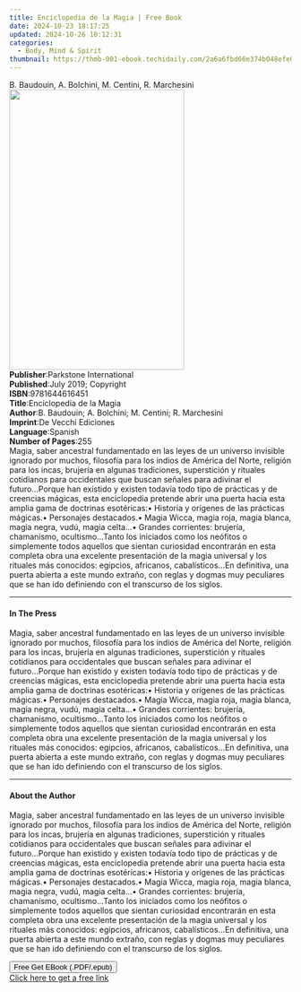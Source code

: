 ```yaml
---
title: Enciclopedia de la Magia | Free Book
date: 2024-10-23 18:17:25
updated: 2024-10-26 10:12:31
categories:
  - Body, Mind & Spirit
thumbnail: https://thmb-001-ebook.techidaily.com/2a6a6fbd66e374b048efe0ec395adcb7759648e8f9c6f6f3e8ff3360d86c003d.jpg
---
```

<main id="book-container">
  <div class="flex flex-col">
    <div class="book-brief flex-1 py-6 px-4 sm:p-6 md:py-10 md:px-8">
      <!-- brief-->
      <div class="book-brief-main">
        B. Baudouin, A. Bolchini, M. Centini, R. Marchesini
      </div>
    </div>
    <div
      class="book-meta-info flex-1 grid gap-4 col-start-1 col-end-3 row-start-1 sm:mb-6 sm:grid-cols-4 lg:gap-6 lg:col-start-2 lg:row-end-6 lg:row-span-6 lg:mb-0"
    >
      <div
        class="book-meta-info-left place-content-center mt-4 p-4 text-sm leading-6 col-start-2 col-span-2 dark:text-slate-400"
      >
        <img
          class="w-full h-500 object-cover rounded-lg sm:h-255 sm:col-span-2 lg:col-span-full"
          src="https://img-001-ebook.techidaily.com/3518a93c757ca86d8ed94ae154497c6717dd93ba5ee2375ce135eb88837e2c31.jpg"
          alt=""
          width="312"
          height="500"
        />
      </div>
      <div
        class="book-meta-info-right mt-2 col-start-1 row-start-2 col-span-3 self-center"
      >
        <!-- meta data  -->
        <div class="flex flex-col px-4 md:px-8">
          <div class="flex-1">
            <strong>Publisher</strong>:<span class="px-2"
              >Parkstone International</span
            >
          </div>
          <div class="flex-1">
            <strong>Published</strong>:<span class="px-2"
              >July 2019; Copyright</span
            >
          </div>
          <div class="flex-1">
            <strong>ISBN</strong>:<span class="px-2">9781644616451</span>
          </div>
          <div class="flex-1">
            <strong>Title</strong>:<span class="px-2"
              >Enciclopedia de la Magia</span
            >
          </div>
          <div class="flex-1">
            <strong>Author</strong>:<span class="px-2"
              >B. Baudouin; A. Bolchini; M. Centini; R. Marchesini</span
            >
          </div>
          <div class="flex-1">
            <strong>Imprint</strong>:<span class="px-2"
              >De Vecchi Ediciones</span
            >
          </div>
          <div class="flex-1">
            <strong>Language</strong>:<span class="px-2">Spanish</span>
          </div>
          <div class="flex-1">
            <strong>Number of Pages</strong>:<span class="px-2">255</span>
          </div>
        </div>
      </div>
    </div>
    <div class="book-description flex-1 py-6 px-4 sm:p-6 md:py-10 md:px-8">
      <div class="book-description-main">
        <div accordion-content="" id="description">
          Magia, saber ancestral fundamentado en las leyes de un universo
          invisible ignorado por muchos, filosofía para los indios de América
          del Norte, religión para los incas, brujería en algunas tradiciones,
          superstición y rituales cotidianos para occidentales que buscan
          señales para adivinar el futuro...Porque han existido y existen
          todavía todo tipo de prácticas y de creencias mágicas, esta
          enciclopedia pretende abrir una puerta hacia esta amplia gama de
          doctrinas esotéricas:• Historia y orígenes de las prácticas mágicas.•
          Personajes destacados.• Magia Wicca, magia roja, magia blanca, magia
          negra, vudú, magia celta...• Grandes corrientes: brujería, chamanismo,
          ocultismo...Tanto los iniciados como los neófitos o simplemente todos
          aquellos que sientan curiosidad encontrarán en esta completa obra una
          excelente presentación de la magia universal y los rituales más
          conocidos: egipcios, africanos, cabalísticos...En definitiva, una
          puerta abierta a este mundo extraño, con reglas y dogmas muy
          peculiares que se han ido definiendo con el transcurso de los siglos.
        </div>
      </div>
    </div>
    <div class="book-excerpts flex-1 py-6 px-4 sm:p-6 md:py-10 md:px-8">
      <!-- excerpts-->
      <div class="book-excerpts-main">
        <hr />
        <h4 class="placeholder placeholder-heading">
          <span>In The Press</span>
        </h4>
        <p>
          Magia, saber ancestral fundamentado en las leyes de un universo
          invisible ignorado por muchos, filosofía para los indios de América
          del Norte, religión para los incas, brujería en algunas tradiciones,
          superstición y rituales cotidianos para occidentales que buscan
          señales para adivinar el futuro...Porque han existido y existen
          todavía todo tipo de prácticas y de creencias mágicas, esta
          enciclopedia pretende abrir una puerta hacia esta amplia gama de
          doctrinas esotéricas:• Historia y orígenes de las prácticas mágicas.•
          Personajes destacados.• Magia Wicca, magia roja, magia blanca, magia
          negra, vudú, magia celta...• Grandes corrientes: brujería, chamanismo,
          ocultismo...Tanto los iniciados como los neófitos o simplemente todos
          aquellos que sientan curiosidad encontrarán en esta completa obra una
          excelente presentación de la magia universal y los rituales más
          conocidos: egipcios, africanos, cabalísticos...En definitiva, una
          puerta abierta a este mundo extraño, con reglas y dogmas muy
          peculiares que se han ido definiendo con el transcurso de los siglos.
        </p>
      </div>
    </div>
    <div class="book-about-author flex-1 py-6 px-4 sm:p-6 md:py-10 md:px-8">
      <!-- about author-->
      <div class="book-main-author-main">
        <hr />
        <h4 class="placeholder placeholder-heading">
          <span>About the Author</span>
        </h4>
        <p>
          Magia, saber ancestral fundamentado en las leyes de un universo
          invisible ignorado por muchos, filosofía para los indios de América
          del Norte, religión para los incas, brujería en algunas tradiciones,
          superstición y rituales cotidianos para occidentales que buscan
          señales para adivinar el futuro...Porque han existido y existen
          todavía todo tipo de prácticas y de creencias mágicas, esta
          enciclopedia pretende abrir una puerta hacia esta amplia gama de
          doctrinas esotéricas:• Historia y orígenes de las prácticas mágicas.•
          Personajes destacados.• Magia Wicca, magia roja, magia blanca, magia
          negra, vudú, magia celta...• Grandes corrientes: brujería, chamanismo,
          ocultismo...Tanto los iniciados como los neófitos o simplemente todos
          aquellos que sientan curiosidad encontrarán en esta completa obra una
          excelente presentación de la magia universal y los rituales más
          conocidos: egipcios, africanos, cabalísticos...En definitiva, una
          puerta abierta a este mundo extraño, con reglas y dogmas muy
          peculiares que se han ido definiendo con el transcurso de los siglos.
        </p>
      </div>
    </div>
    <div class="book-free-get flex-1 py-6 px-4 sm:p-6 md:py-10 md:px-8">
      <button
        id="btn-free-get"
        class="bg-blue-500 hover:bg-blue-700 text-white font-bold py-2 px-4 rounded"
      >
        Free Get EBook (.PDF/.epub)
      </button>
      <div id="countdown-display" class="px-2 text-lg mt-2"></div>
      <a
        id="free-link"
        class="hidden bg-blue-500 hover:bg-blue-700 text-white font-bold py-2 px-4 rounded"
        href="https://www.ebooks.com/en-us/book/209824381/enciclopedia-de-la-magia/b-baudouin/"
        target="_blank"
        >Click here to get a free link</a
      >
    </div>
    <script>
      let countdownTime = 0;
      let countdownInterval = null;
      document
        .getElementById('btn-free-get')
        .addEventListener('click', startCountdown);
      function startCountdown() {
        countdownTime = new Date().getTime() + 60000 * 3;
        countdownInterval = setInterval(updateCountdown, 1000);
        document.getElementById('btn-free-get').disabled = true;
        document
          .getElementById('btn-free-get')
          .classList.add('bg-gray-500', 'cursor-not-allowed');
      }
      function updateCountdown() {
        let currentTime = new Date().getTime();
        let timeLeft = countdownTime - currentTime;
        let secondsLeft = Math.floor(timeLeft / 1000);
        document.getElementById('countdown-display').innerHTML =
          `Remaining time: ${secondsLeft} seconds.`;
        if (secondsLeft <= 0) {
          clearInterval(countdownInterval);
          document.getElementById('btn-free-get').classList.add('hidden');
          document.getElementById('free-link').classList.remove('hidden');
          document.getElementById('countdown-display').innerHTML = '';
        }
      }
    </script>
  </div>
</main>

